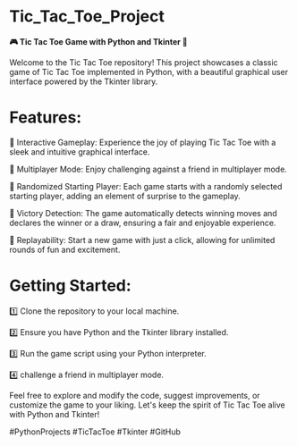 # Tic_Tac_Toe_Project

**🎮 Tic Tac Toe Game with Python and Tkinter 🐍**

Welcome to the Tic Tac Toe repository! This project showcases a classic game of Tic Tac Toe implemented in Python, with a beautiful graphical user interface powered by the Tkinter library.

# Features:
🌟 Interactive Gameplay: Experience the joy of playing Tic Tac Toe with a sleek and intuitive graphical interface.

🎯 Multiplayer Mode: Enjoy challenging against a friend in multiplayer mode.

🔀 Randomized Starting Player: Each game starts with a randomly selected starting player, adding an element of surprise to the gameplay.

🎉 Victory Detection: The game automatically detects winning moves and declares the winner or a draw, ensuring a fair and enjoyable experience.

🔄 Replayability: Start a new game with just a click, allowing for unlimited rounds of fun and excitement.

# Getting Started:
1️⃣ Clone the repository to your local machine.

2️⃣ Ensure you have Python and the Tkinter library installed.

3️⃣ Run the game script using your Python interpreter.

4️⃣ challenge a friend in multiplayer mode.

Feel free to explore and modify the code, suggest improvements, or customize the game to your liking. Let's keep the spirit of Tic Tac Toe alive with Python and Tkinter!

#PythonProjects #TicTacToe #Tkinter #GitHub

